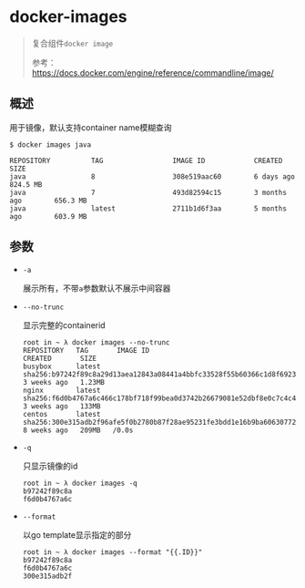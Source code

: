 # docker-images

> 复合组件`docker image`
>
> 参考：https://docs.docker.com/engine/reference/commandline/image/

## 概述

用于镜像，默认支持container name模糊查询

```
$ docker images java

REPOSITORY          TAG                 IMAGE ID            CREATED             SIZE
java                8                   308e519aac60        6 days ago          824.5 MB
java                7                   493d82594c15        3 months ago        656.3 MB
java                latest              2711b1d6f3aa        5 months ago        603.9 MB
```

## 参数

- `-a`

  展示所有，不带`a`参数默认不展示中间容器

- `--no-trunc`

  显示完整的containerid

  ```
  root in ~ λ docker images --no-trunc
  REPOSITORY   TAG       IMAGE ID                                                                  CREATED       SIZE
  busybox      latest    sha256:b97242f89c8a29d13aea12843a08441a4bbfc33528f55b60366c1d8f6923d0d4   3 weeks ago   1.23MB
  nginx        latest    sha256:f6d0b4767a6c466c178bf718f99bea0d3742b26679081e52dbf8e0c7c4c42d74   3 weeks ago   133MB
  centos       latest    sha256:300e315adb2f96afe5f0b2780b87f28ae95231fe3bdd1e16b9ba606307728f55   8 weeks ago   209MB   /0.0s
  ```

- `-q`

  只显示镜像的id

  ```
  root in ~ λ docker images -q
  b97242f89c8a
  f6d0b4767a6c
  ```

- `--format`

  以go template显示指定的部分

  ```
  root in ~ λ docker images --format "{{.ID}}"
  b97242f89c8a
  f6d0b4767a6c
  300e315adb2f  
  ```

  